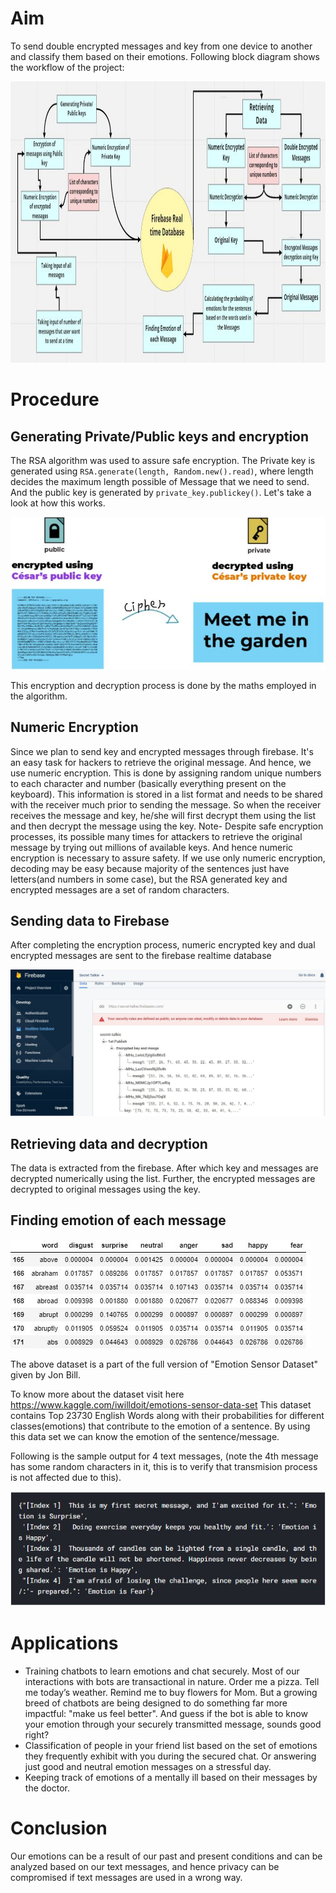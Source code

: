 # Aim
To send double encrypted messages and key from one device to another and classify them based on their emotions. Following block diagram shows the workflow of the project:

<img src= "Images/Block_dig.JPG" width="1050" height="450">

# Procedure
## Generating Private/Public keys and encryption
The RSA algorithm was used to assure safe encryption.
The Private key is generated using `RSA.generate(length, Random.new().read)`, where length decides the maximum length possible of Message that we need to send. And the public key is generated by `private_key.publickey()`. Let's take a look at how this works.

![](Images/RSA.JPG)

This encryption and decryption process is done by the maths employed in the algorithm.

## Numeric Encryption
Since we plan to send key and encrypted messages through firebase. It's an easy task for hackers to retrieve the original message. And hence, we use numeric encryption. This is done by assigning random unique numbers to each character and number (basically everything present on the keyboard). This information is stored in a list format and needs to be shared with the receiver much prior to sending the message. So when the receiver receives the message and key, he/she will first decrypt them using the list and then decrypt the message using the key.
Note- Despite safe encryption processes, its possible many times for attackers to retrieve the original message by trying out millions of available keys. And hence numeric encryption is necessary to assure safety. If we use only numeric encryption, decoding may be easy because majority of the sentences just have letters(and numbers in some case), but the RSA generated key and encrypted messages are a set of random characters.

## Sending data to Firebase
After completing the encryption process, numeric encrypted key and dual encrypted messages are sent to the firebase realtime database

![](Images/Firebase.JPG)

## Retrieving data and decryption
The data is extracted from the firebase. After which key and messages are decrypted numerically using the list. Further, the encrypted messages are decrypted to original messages using the key.

## Finding emotion of each message
![](Images/data_screenshot.JPG)

The above dataset is a part of the full version of "Emotion Sensor Dataset" given by Jon Bill.

To know more about the dataset visit here https://www.kaggle.com/iwilldoit/emotions-sensor-data-set
This dataset contains Top 23730 English Words along with their probabilities for different classes(emotions) that contribute to the emotion of a sentence. By using this data set we can know the emotion of the sentence/message.

Following is the sample output for 4 text messages, (note the 4th message has some random characters in it, this is to verify that transmision process is not affected due to this).


![](Images/Sample_Output.JPG)

# Applications 
- Training chatbots to learn emotions and chat securely.
Most of our interactions with bots are transactional in nature. Order me a pizza. Tell me today’s weather. Remind me to buy flowers for Mom. But a growing breed of chatbots are being designed to do something far more impactful: "make us feel better". And guess if the bot is able to know your emotion through your securely transmitted message, sounds good right? 
- Classification of people in your friend list based on the set of emotions they frequently exhibit with you during the secured chat. Or answering just good and neutral emotion messages on a stressful day.
- Keeping track of emotions of a mentally ill based on their messages by the doctor.

# Conclusion
Our emotions can be a result of our past and present conditions and can be analyzed based on our text messages, and hence privacy can be compromised if text messages are used in a wrong way.
